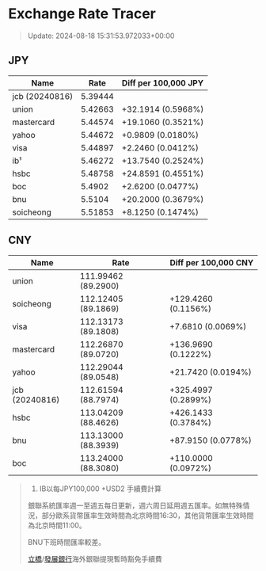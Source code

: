 # Exchange Rate Tracer

> Update: 2024-08-18 15:31:53.972033+00:00

## JPY

| Name           |    Rate | Diff per 100,000 JPY   |
|----------------|---------|------------------------|
| jcb (20240816) | 5.39444 |                        |
| union          | 5.42663 | +32.1914 (0.5968%)     |
| mastercard     | 5.44574 | +19.1060 (0.3521%)     |
| yahoo          | 5.44672 | +0.9809 (0.0180%)      |
| visa           | 5.44897 | +2.2460 (0.0412%)      |
| ib¹            | 5.46272 | +13.7540 (0.2524%)     |
| hsbc           | 5.48758 | +24.8591 (0.4551%)     |
| boc            | 5.4902  | +2.6200 (0.0477%)      |
| bnu            | 5.5104  | +20.2000 (0.3679%)     |
| soicheong      | 5.51853 | +8.1250 (0.1474%)      |

## CNY

| Name           | Rate                | Diff per 100,000 CNY   |
|----------------|---------------------|------------------------|
| union          | 111.99462	(89.2900) |                        |
| soicheong      | 112.12405	(89.1869) | +129.4260 (0.1156%)    |
| visa           | 112.13173	(89.1808) | +7.6810 (0.0069%)      |
| mastercard     | 112.26870	(89.0720) | +136.9690 (0.1222%)    |
| yahoo          | 112.29044	(89.0548) | +21.7420 (0.0194%)     |
| jcb (20240816) | 112.61594	(88.7974) | +325.4997 (0.2899%)    |
| hsbc           | 113.04209	(88.4626) | +426.1433 (0.3784%)    |
| bnu            | 113.13000	(88.3939) | +87.9150 (0.0778%)     |
| boc            | 113.24000	(88.3080) | +110.0000 (0.0972%)    |


> 1. IB以每JPY100,000 +USD2 手續費計算
>
> 銀聯系統匯率週一至週五每日更新，週六周日延用週五匯率。如無特殊情況，部分歐系貨幣匯率生效時間為北京時間16:30，其他貨幣匯率生效時間為北京時間11:00。
>
> BNU下班時間匯率較差。
>
> [立橋](https://www.wlbank.com.mo/uploads/ueditor/file/20181211/1544536513900230.pdf)/[發展銀行](https://www.mdb.com.mo/Service_Charges_20230728.pdf)海外銀聯提現暫時豁免手續費

